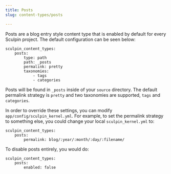 ```yaml
---
title: Posts
slug: content-types/posts

---
```


Posts are a blog entry style content type that is enabled by default for every
Sculpin project. The default configuration can be seen below:

    sculpin_content_types:
        posts:
            type: path
            path: _posts
            permalink: pretty
            taxonomies:
                - tags
                - categories

Posts will be found in `_posts` inside of your `source` directory. The default
permalink strategy is `pretty` and two taxonomies are supported, `tags` and
`categories`.

In order to override these settings, you can modify
`app/config/sculpin_kernel.yml`. For example, to set the permalink strategy to
something else, you could change your local `sculpin_kernel.yml` to:

    sculpin_content_types:
        posts:
            permalink: blog/:year/:month/:day/:filename/

To disable posts entirely, you would do:

    sculpin_content_types:
        posts:
            enabled: false
